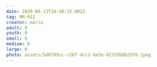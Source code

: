 ```yaml
---
date: 2020-06-13T16:40:15.002Z
tag: MM-012
creator: maria
adult: 0
youth: 0
small: 0
medium: 0
large: 0
photo: assets/5d6709cc-c267-4cc2-be3e-d17d3b8b29f8.jpeg
---
```

